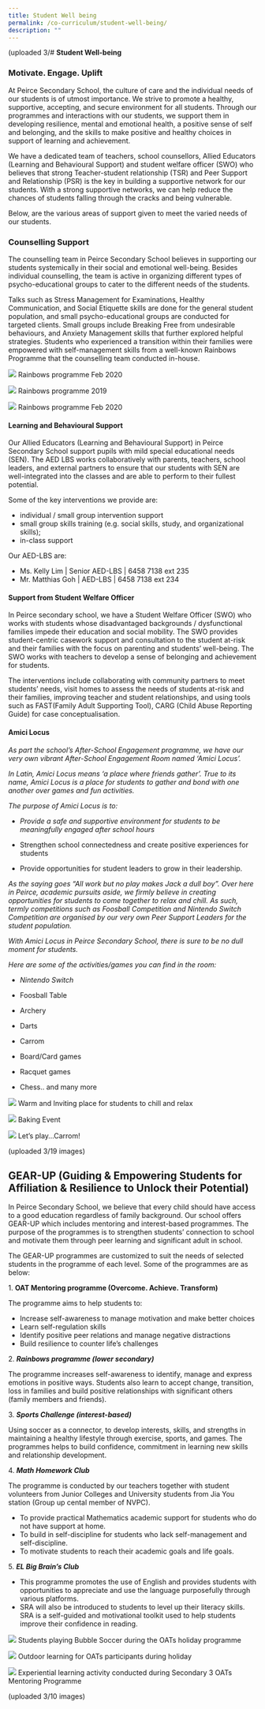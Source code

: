 ```yaml
---
title: Student Well being
permalink: /co-curriculum/student-well-being/
description: ""
---
```

(uploaded 3/# **Student Well-being**

### Motivate. Engage. Uplift

At Peirce Secondary School, the culture of care and the individual needs of our students is of utmost importance. We strive to promote a healthy, supportive, accepting, and secure environment for all students. Through our programmes and interactions with our students, we support them in developing resilience, mental and emotional health, a positive sense of self and belonging, and the skills to make positive and healthy choices in support of learning and achievement. 

We have a dedicated team of teachers, school counsellors, Allied Educators (Learning and Behavioural Support) and student welfare officer (SWO) who believes that strong Teacher-student relationship (TSR) and Peer Support and Relationship (PSR) is the key in building a supportive network for our students. With a strong supportive networks, we can help reduce the chances of students falling through the cracks and being vulnerable. 

Below, are the various areas of support given to meet the varied needs of our students.

### Counselling Support

The counselling team in Peirce Secondary School believes in supporting our students systemically in their social and emotional well-being. Besides individual counselling, the team is active in organizing different types of psycho-educational groups to cater to the different needs of the students.

Talks such as Stress Management for Examinations, Healthy Communication, and Social Etiquette skills are done for the general student population, and small psycho-educational groups are conducted for targeted clients. Small groups include Breaking Free from undesirable behaviours, and Anxiety Management skills that further explored helpful strategies. Students who experienced a transition within their families were empowered with self-management skills from a well-known Rainbows Programme that the counselling team conducted in-house.

![](/images/Rainbows-programme-2020-Jan.jpeg)
Rainbows programme Feb 2020

![](/images/Rainbows-programme-2019.jpg)
Rainbows programme 2019

![](/images/Rainbows-programme-2020-Jan_2.jpeg)
Rainbows programme Feb 2020


#### Learning and Behavioural Support

Our Allied Educators (Learning and Behavioural Support) in Peirce Secondary School support pupils with mild special educational needs (SEN). The AED LBS works collaboratively with parents, teachers, school leaders, and external partners to ensure that our students with SEN are well-integrated into the classes and are able to perform to their fullest potential. 

Some of the key interventions we provide are:

*   individual / small group intervention support 
*   small group skills training (e.g. social skills, study, and organizational skills);
*   in-class support

Our AED-LBS are:

*   Ms. Kelly Lim | Senior AED-LBS | 6458 7138 ext 235
*   Mr. Matthias Goh | AED-LBS | 6458 7138 ext 234

#### Support from Student Welfare Officer

In Peirce secondary school, we have a Student Welfare Officer (SWO) who works with students whose disadvantaged backgrounds / dysfunctional families impede their education and social mobility. The SWO provides student-centric casework support and consultation to the student at-risk and their families with the focus on parenting and students’ well-being. The SWO works with teachers to develop a sense of belonging and achievement for students. 

The interventions include collaborating with community partners to meet students’ needs, visit homes to assess the needs of students at-risk and their families, improving teacher and student relationships, and using tools such as FAST(Family Adult Supporting Tool), CARG (Child Abuse Reporting Guide) for case conceptualisation.

#### Amici Locus

_As part the school’s After-School Engagement programme, we have our very own vibrant After-School Engagement Room named ‘Amici Locus’._ 

_In Latin, Amici Locus means ‘a place where friends gather’. True to its name, Amici Locus is a place for students to gather and bond with one another over games and fun activities._ 

_The purpose of Amici Locus is to:_

*   _Provide a safe and supportive environment for students to be meaningfully engaged after school hours_

*   Strengthen school connectedness and create positive experiences for students

*   Provide opportunities for student leaders to grow in their leadership.

_As the saying goes “All work but no play makes Jack a dull boy”. Over here in Peirce, academic pursuits aside, we firmly believe in creating opportunities for students to come together to relax and chill. As such, termly competitions such as Foosball Competition and Nintendo Switch Competition are organised by our very own Peer Support Leaders for the student population._ 

_With Amici Locus in Peirce Secondary School, there is sure to be no dull moment for students._ 

_Here are some of the activities/games you can find in the room:_

*   _Nintendo Switch_

*   Foosball Table

*   Archery

*   Darts

*   Carrom

*   Board/Card games

*   Racquet games
*   Chess.. and many more


![](/images/Photo-3-12.jpg)
Warm and Inviting place for students to chill and relax

![](/images/Photo-12-5.jpg)
Baking Event

![](/images/Photo-7-7.jpg)
Let’s play…Carrom!

(uploaded 3/19 images)

## GEAR-UP (Guiding & Empowering Students for Affiliation & Resilience to Unlock their Potential)

In Peirce Secondary School, we believe that every child should have access to a good education regardless of family background. Our school offers GEAR-UP which includes mentoring and interest-based programmes. The purpose of the programmes is to strengthen students’ connection to school and motivate them through peer learning and significant adult in school. 

The GEAR-UP programmes are customized to suit the needs of selected students in the programme of each level. Some of the programmes are as below: 

1\.  **OAT Mentoring programme (Overcome. Achieve. Transform)**

The programme aims to help students to: 

*   Increase self-awareness to manage motivation and make better choices 
*   Learn self-regulation skills
*   Identify positive peer relations and manage negative distractions
*   Build resilience to counter life’s challenges

2\.  **_Rainbows programme (lower secondary)_**

The programme increases self-awareness to identify, manage and express emotions in positive ways. Students also learn to accept change, transition, loss in families and build positive relationships with significant others (family members and friends).

3\.  **_Sports Challenge (interest-based)_** 

Using soccer as a connector, to develop interests, skills, and strengths in maintaining a healthy lifestyle through exercise, sports, and games. The programmes helps to build confidence, commitment in learning new skills and relationship development.

4\.  **_Math Homework Club_** 

The programme is conducted by our teachers together with student volunteers from Junior Colleges and University students from Jia You station (Group up cental member of NVPC). 

*   To provide practical Mathematics academic support for students who do not have support at home. 
*   To build in self-discipline for students who lack self-management and self-discipline. 
*   To motivate students to reach their academic goals and life goals. 

5\.  **_EL Big Brain’s Club_**  

*   This programme promotes the use of English and provides students with opportunities to appreciate and use the language purposefully through various platforms. 
*   SRA will also be introduced to students to level up their literacy skills. SRA is a self-guided and motivational toolkit used to help students improve their confidence in reading.

![](/images/Photo-10-OATs-Holiday-programme-Bubble-Soccer-ASE-scaled.jpg)
Students playing Bubble Soccer during the OATs holiday programme

![](/images/Photo-9-Outdoor-learning-for-OATs-participants-during-holiday.jpg)
Outdoor learning for OATs participants during holiday

![](/images/Photo-8-OATs-Mentoring-programme-S3-scaled.jpg)
Experiential learning activity conducted during Secondary 3 OATs Mentoring Programme

(uploaded 3/10 images)